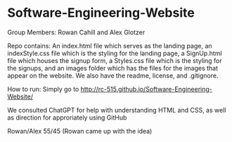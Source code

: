 # Software-Engineering-Website
Group Members: Rowan Cahill and Alex Glotzer

Repo contains: An index.html file which serves as the landing page, an indexStyle.css file which is the styling for the landing page, a SignUp.html file which houses the signup form, a Styles.css file which is the styling for the signups, and an images folder which has the files for the images that appear on the website. We also have the readme, license, and .gitignore.

How to run: Simply go to http://rc-515.github.io/Software-Engineering-Website/

We consulted ChatGPT for help with understanding HTML and CSS, as well as direction for approriately using GitHub

Rowan/Alex
55/45 (Rowan came up with the idea)

